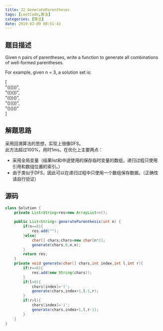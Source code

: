 ```yaml
---
title: 22 GenerateParentheses
tags: [LeetCode,算法]
categories: [算法]
date: 2019-02-09 00:51:43
---
```



## 题目描述

Given n pairs of parentheses, write a function to generate all combinations of well-formed parentheses.  

For example, given n = 3, a solution set is:  

[  
  "((()))",  
  "(()())",  
  "(())()",  
  "()(())",  
  "()()()"  
]  

## 解题思路

采用回溯算法的思想，实现上很像DFS。  
此方法超过100%，用时1ms。在优化上主要两点：
* 采用全局变量（结果list和中途使用的保存临时变量的数组，递归过程只使用引用和数组位置的索引。）  
* 由于类似于DFS，因此可以在递归过程中只使用一个数组保存数据。（正确性请自行验证）

## 源码

```java
class Solution {
    private List<String>res=new ArrayList<>();
    
    public List<String> generateParenthesis(int n) {
        if(n==0){
            res.add("");
        }else{
            char[] chars;chars=new char[n*2];
            generate(chars,0,n,n);
        }
        return res;
    }
    private void generate(char[] chars,int index,int l,int r){
        if(r==0){
            res.add(new String(chars));
        }
        if(l>0){
            chars[index]='(';
            generate(chars,index+1,l-1,r);
        }
        if(r>l){
            chars[index]=')';
            generate(chars,index+1,l,r-1);
        }
    }
}
```